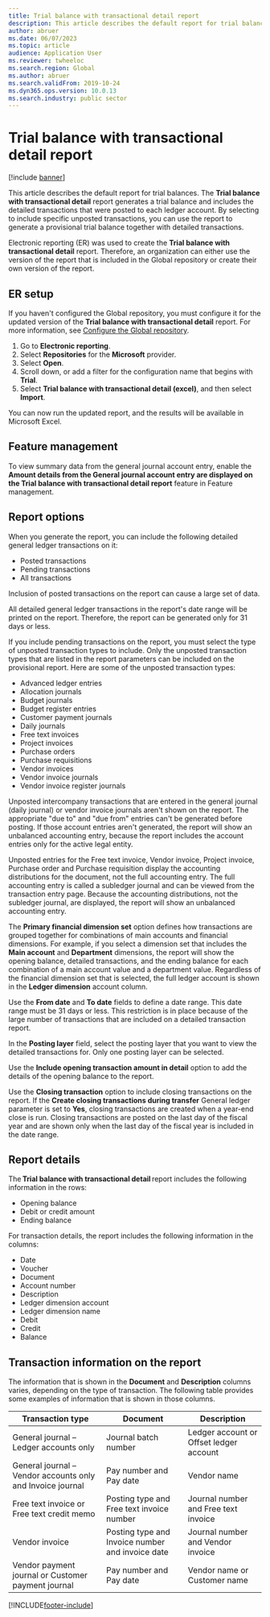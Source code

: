 ```yaml
---
title: Trial balance with transactional detail report
description: This article describes the default report for trial balances. It also describes the building blocks that are associated with this report and how you can modify the report to fit your business requirements.
author: abruer
ms.date: 06/07/2023
ms.topic: article
audience: Application User
ms.reviewer: twheeloc
ms.search.region: Global
ms.author: abruer
ms.search.validFrom: 2019-10-24
ms.dyn365.ops.version: 10.0.13
ms.search.industry: public sector
---
```


# Trial balance with transactional detail report

[!include [banner](../includes/banner.md)]

This article describes the default report for trial balances. The **Trial balance with transactional detail** report generates a trial balance and includes the detailed transactions that were posted to each ledger account. By selecting to include specific unposted transactions, you can use the report to generate a provisional trial balance together with detailed transactions.

Electronic reporting (ER) was used to create the **Trial balance with transactional detail** report. Therefore, an organization can either use the version of the report that is included in the Global repository or create their own version of the report.

## ER setup

If you haven't configured the Global repository, you must configure it for the updated version of the **Trial balance with transactional detail** report. 
For more information, see [Configure the Global repository](../../fin-ops-core/dev-itpro/analytics/er-download-configurations-global-repo.md).

1. Go to **Electronic reporting**.
2. Select **Repositories** for the **Microsoft** provider.
3. Select **Open**.
4. Scroll down, or add a filter for the configuration name that begins with **Trial**.
5. Select **Trial balance with transactional detail (excel)**, and then select **Import**. 

You can now run the updated report, and the results will be available in Microsoft Excel.

## Feature management

To view summary data from the general journal account entry, enable the **Amount details from the General journal account entry are displayed on the Trial balance with transactional detail report** feature in Feature management.

## Report options

When you generate the report, you can include the following detailed general ledger transactions on it:

- Posted transactions
- Pending transactions
- All transactions

Inclusion of posted transactions on the report can cause a large set of data.

All detailed general ledger transactions in the report's date range will be printed on the report. Therefore, the report can be generated only for 31 days or less.

If you include pending transactions on the report, you must select the type of unposted transaction types to include. Only the unposted transaction types that are listed in the report parameters can be included on the provisional report. Here are some of the unposted transaction types:

- Advanced ledger entries
- Allocation journals
- Budget journals
- Budget register entries
- Customer payment journals
- Daily journals
- Free text invoices
- Project invoices
- Purchase orders
- Purchase requisitions
- Vendor invoices
- Vendor invoice journals
- Vendor invoice register journals

Unposted intercompany transactions that are entered in the general journal (daily journal) or vendor invoice journals aren't shown on the report. The appropriate "due to" and "due from" entries can't be generated before posting. If those account entries aren't generated, the report will show an unbalanced accounting entry, because the report includes the account entries only for the active legal entity.

Unposted entries for the Free text invoice, Vendor invoice, Project invoice, Purchase order and Purchase requisition display the accounting distributions for the document, not the full accounting entry. The full accounting entry is called a subledger journal and can be viewed from the transaction entry page. Because the accounting distributions, not the subledger journal, are displayed, the report will show an unbalanced accounting entry. 

The **Primary financial dimension set** option defines how transactions are grouped together for combinations of main accounts and financial dimensions. For example, if you select a dimension set that includes the **Main account** and **Department** dimensions, the report will show the opening balance, detailed transactions, and the ending balance for each combination of a main account value and a department value. Regardless of the financial dimension set that is selected, the full ledger account is shown in the **Ledger dimension** account column.

Use the **From date** and **To date** fields to define a date range. This date range must be 31 days or less. This restriction is in place because of the large number of transactions that are included on a detailed transaction report.

In the **Posting layer** field, select the posting layer that you want to view the detailed transactions for. Only one posting layer can be selected.

Use the **Include opening transaction amount in detail** option to add the details of the opening balance to the report.

Use the **Closing transaction** option to include closing transactions on the report. If the **Create closing transactions during transfer** General ledger parameter is set to **Yes**, closing transactions are created when a year-end close is run. Closing transactions are posted on the last day of the fiscal year and are shown only when the last day of the fiscal year is included in the date range.

## Report details

The **Trial balance with transactional detail** report includes the following information in the rows:

- Opening balance
- Debit or credit amount
- Ending balance

For transaction details, the report includes the following information in the columns:

- Date
- Voucher
- Document
- Account number
- Description
- Ledger dimension account
- Ledger dimension name
- Debit
- Credit
- Balance

## Transaction information on the report

The information that is shown in the **Document** and **Description** columns varies, depending on the type of transaction. The following table provides some examples of information that is shown in those columns.

| Transaction type | Document | Description |
|------------------|----------|-------------|
| General journal – Ledger accounts only | Journal batch number | Ledger account or Offset ledger account |
| General journal – Vendor accounts only and Invoice journal | Pay number and Pay date | Vendor name |
| Free text invoice or Free text credit memo | Posting type and Free text invoice number | Journal number and Free text invoice |
| Vendor invoice | Posting type and Invoice number and invoice date | Journal number and Vendor invoice |
| Vendor payment journal or Customer payment journal | Pay number and Pay date | Vendor name or Customer name |

[!INCLUDE[footer-include](../../includes/footer-banner.md)]

